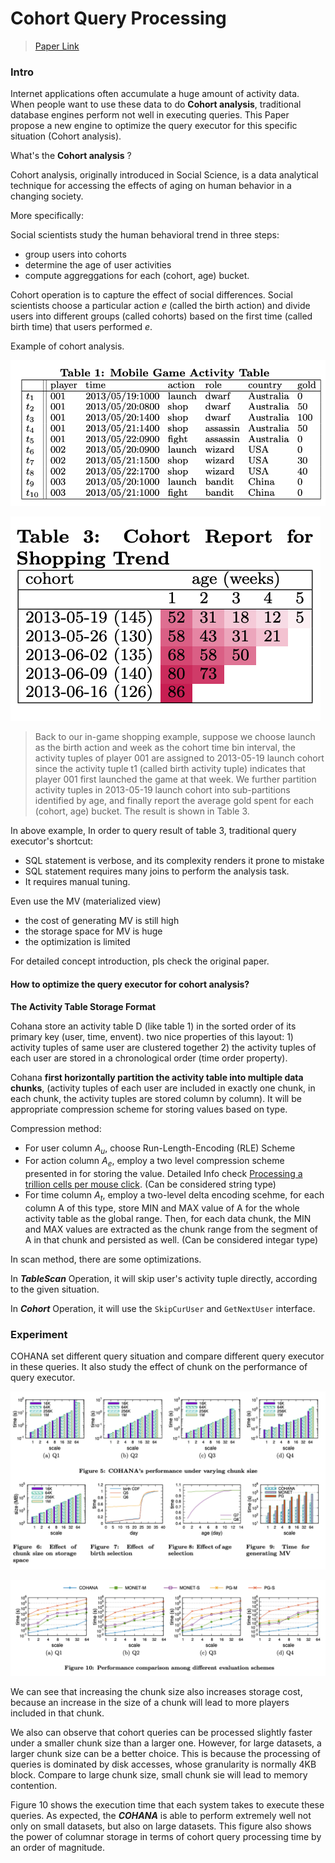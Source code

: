 # Cohort Query Processing

>[Paper Link](http://www.vldb.org/pvldb/vol10/p1-ooi.pdf)



### Intro

Internet applications often accumulate a huge amount of activity data. When people want to use these data to do **Cohort analysis**, traditional database engines perform not well in executing queries. This Paper propose a new engine to optimize the query executor for this specific situation (Cohort analysis).



What's  the **Cohort analysis** ?

Cohort analysis, originally introduced in Social Science, is a data analytical technique for accessing the effects of aging on human behavior in a changing society.

More specifically:

Social scientists study the human behavioral trend in three steps:

- group users into cohorts 
- determine the age of user activities 
- compute aggreggations for each (cohort, age) bucket.

Cohort operation is  to capture the effect of social differences. Social scientists choose a particular action $e$ (called the birth action) and divide users into different groups (called cohorts) based on the first time (called birth time) that users performed $e$.

Example of cohort analysis.

![Tuples](https://raw.githubusercontent.com/Zrealshadow/Intro2DB/main/assets/Cohana/Tuples.png)

![CohortResult](https://raw.githubusercontent.com/Zrealshadow/Intro2DB/main/assets/Cohana/CohortResult.png)

>Back to our in-game shopping example, suppose we choose launch as the birth action and week as the cohort time bin interval, the activity tuples of player 001 are assigned to 2013-05-19 launch cohort since the activity tuple t1 (called birth activity tuple) indicates that player 001 first launched the game at that week. We further partition activity tuples in 2013-05-19 launch cohort into sub-partitions identified by age, and finally report the average gold spent for each (cohort, age) bucket. The result is shown in Table 3.





In above example, In order to query result of table 3, traditional query executor's shortcut:

- SQL statement is verbose, and its complexity renders it prone to mistake
- SQL statement requires many joins to perform the analysis task. 
- It requires manual tuning.

Even use the MV (materialized view)

- the cost of generating MV is still high
- the storage space for MV is huge
- the optimization is limited





For detailed concept introduction, pls check the original paper.



#### **How to optimize the query executor for cohort analysis?**

**The Activity Table Storage Format**

Cohana store an activity table D (like table 1) in the sorted order of its primary key (user, time, envent). two nice properties of this layout: 1) activity tuples of same user are clustered together 2) the activity tuples of each user are stored in a chronological order (time order property).



Cohana **first horizontally partition the activity table into multiple data chunks**, (activity tuples of each user are included in exactly one chunk, in each chunk, the activity tuples are stored column by column). It will be appropriate compression scheme for storing values based on type.



Compression method:

- For user column $A_u$, choose Run-Length-Encoding (RLE) Scheme
- For action column $A_e$, employ a two level compression scheme presented in for storing the value. Detailed Info check [Processing a trillion cells per mouse click](http://www.vldb.org/pvldb/vol5/p1436_alexanderhall_vldb2012.pdf). (Can be considered string type)
- For time column $A_t$, employ a two-level delta encoding scehme, for each column A of this type, store MIN and MAX value of A for the whole activity table as the global range. Then, for each data chunk, the MIN and MAX values are extracted as the chunk range from the segment of A in that chunk and persisted as well. (Can be considered integar type)



In scan method, there are some optimizations.

In ***TableScan*** Operation, it will skip user's activity tuple directly, according to the given situation.

In ***Cohort*** Operation, it will use the `SkipCurUser` and `GetNextUser` interface.





### Experiment

COHANA set different query situation and compare different query executor in these queries. It also study the effect of chunk on the performance of query executor.

![RelatedResult](https://raw.githubusercontent.com/Zrealshadow/Intro2DB/main/assets/Cohana/RelatedResult.png)

![Result](https://raw.githubusercontent.com/Zrealshadow/Intro2DB/main/assets/Cohana/Result.png)



We can see that increasing the chunk size also increases storage cost, because an increase in the size of a chunk will lead to more players included in that chunk.

We also can observe that cohort queries can be processed slightly faster under a smaller chunk size than a larger one. However, for large datasets, a larger chunk size can be a better choice. This is because the processing of queries is dominated by disk accesses, whose granularity is normally 4KB block. Compare to large chunk size, small chunk sie will lead to memory contention.



Figure 10 shows the  execution time that each system takes to execute these queries. As expected, the ***COHANA*** is able to perform extremely well not only on small datasets, but also on large datasets. This figure also shows the power of columnar storage in terms of cohort query processing time by an order of magnitude. 